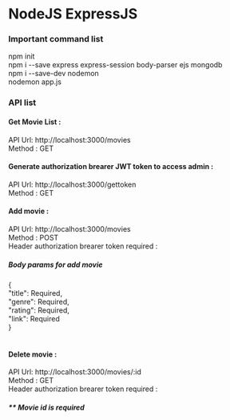 # NodeJS ExpressJS 

### Important command list

npm init <br />
npm i --save express express-session body-parser ejs mongodb  <br />
npm i --save-dev nodemon <br />
nodemon app.js <br />


### API list 

#### Get Movie List : <br />
API Url: http://localhost:3000/movies <br />
Method : GET <br />


#### Generate authorization brearer JWT token to access admin : <br />
API Url: http://localhost:3000/gettoken <br />
Method : GET <br />


#### Add movie : <br />
API Url: http://localhost:3000/movies <br />
Method : POST <br />
Header authorization brearer token required :  <br />

##### Body params for add movie  <br />
{<br />
    "title": Required, <br />
    "genre": Required, <br />
    "rating": Required, <br />
    "link": Required <br />
}<br /><br />


#### Delete movie : <br />
API Url: http://localhost:3000/movies/:id <br />
Method : GET <br />
Header authorization brearer token required : 

##### ** Movie id is required





